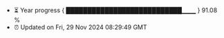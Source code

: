 - ⏳ Year progress { ███████████████████████████▁▁▁ } 91.08 %
- ⏰ Updated on Fri, 29 Nov 2024 08:29:49 GMT

